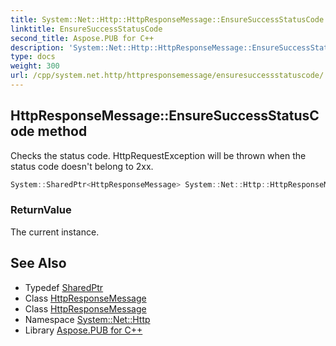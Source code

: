```yaml
---
title: System::Net::Http::HttpResponseMessage::EnsureSuccessStatusCode method
linktitle: EnsureSuccessStatusCode
second_title: Aspose.PUB for C++
description: 'System::Net::Http::HttpResponseMessage::EnsureSuccessStatusCode method. Checks the status code. HttpRequestException will be thrown when the status code doesn''t belong to 2xx in C++.'
type: docs
weight: 300
url: /cpp/system.net.http/httpresponsemessage/ensuresuccessstatuscode/
---
```

## HttpResponseMessage::EnsureSuccessStatusCode method


Checks the status code. HttpRequestException will be thrown when the status code doesn't belong to 2xx.

```cpp
System::SharedPtr<HttpResponseMessage> System::Net::Http::HttpResponseMessage::EnsureSuccessStatusCode()
```


### ReturnValue

The current instance.

## See Also

* Typedef [SharedPtr](../../../system/sharedptr/)
* Class [HttpResponseMessage](../)
* Class [HttpResponseMessage](../)
* Namespace [System::Net::Http](../../)
* Library [Aspose.PUB for C++](../../../)
